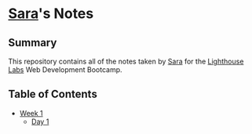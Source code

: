 # [Sara](https://github.com/Eldritch7)'s Notes

## Summary 

This repository contains all of the notes taken by [Sara](https://github.com/Eldritch7) for the [Lighthouse Labs](https://www.lighthouselabs.ca/) Web Development Bootcamp.


## Table of Contents
* [Week 1](/Week_1)
  * [Day 1](/Week_1/Day_1)